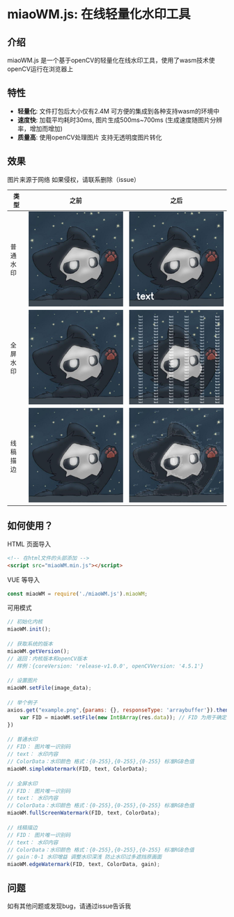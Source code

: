 # miaoWM.js: 在线轻量化水印工具

## 介绍

miaoWM.js 是一个基于openCV的轻量化在线水印工具，使用了wasm技术使openCV运行在浏览器上

## 特性

- **轻量化**: 文件打包后大小仅有2.4M 可方便的集成到各种支持wasm的环境中
- **速度快**: 加载平均耗时30ms, 图片生成500ms~700ms  (生成速度随图片分辨率，增加而增加)
- **质量高**: 使用openCV处理图片 支持无透明度图片转化

## 效果
图片来源于网络 如果侵权，请联系删除（issue）

| 类型 | 之前 | 之后 |
| --- | --- | --- |
| 普通水印 |  ![example](./example-pic/example.jpg)    |  ![example-1](./example-pic/example-1.png)
| 全屏水印 |  ![example](./example-pic/example.jpg)    |  ![example-2](./example-pic/example-2.png)
| 线稿描边 |  ![example](./example-pic/example.jpg)    |  ![example-3](./example-pic/example-3.png)

## 如何使用？

HTML 页面导入

```html
<!-- 在html文件的头部添加 -->
<script src="miaoWM.min.js"></script>
```

VUE 等导入
```js
const miaoWM = require('./miaoWM.js').miaoWM;
```

可用模式
```js
// 初始化内核
miaoWM.init();

// 获取系统的版本
miaoWM.getVersion();
// 返回：内核版本和openCV版本
// 样例：{coreVersion: 'release-v1.0.0', openCVVersion: '4.5.1'}

// 设置图片
miaoWM.setFile(image_data);

// 举个例子
axios.get("example.png",{params: {}, responseType: 'arraybuffer'}).then((res)=>{
    var FID = miaoWM.setFile(new Int8Array(res.data)); // FID 为用于确定图片的唯一识别码
})

// 普通水印
// FID： 图片唯一识别码
// text： 水印内容
// ColorData：水印颜色 格式：{0-255},{0-255},{0-255} 标准RGB色值
miaoWM.simpleWatermark(FID, text, ColorData);

// 全屏水印
// FID： 图片唯一识别码
// text： 水印内容
// ColorData：水印颜色 格式：{0-255},{0-255},{0-255} 标准RGB色值
miaoWM.fullScreenWatermark(FID, text, ColorData);

// 线稿描边
// FID： 图片唯一识别码
// text： 水印内容
// ColorData：水印颜色 格式：{0-255},{0-255},{0-255} 标准RGB色值
// gain：0-1 水印增益 调整水印深浅 防止水印过多遮挡原画面
miaoWM.edgeWatermark(FID, text, ColorData, gain);


```

## 问题

如有其他问题或发现bug，请通过issue告诉我
